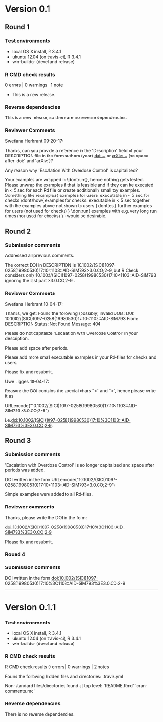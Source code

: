 # Version 0.1

## Round 1

### Test environments
* local OS X install, R 3.4.1
* ubuntu 12.04 (on travis-ci), R 3.4.1
* win-builder (devel and release)

### R CMD check results

0 errors | 0 warnings | 1 note

* This is a new release.

### Reverse dependencies

This is a new release, so there are no reverse dependencies.

### Reviewer Comments

Swetlana Herbrant 09-20-17:

Thanks, can you provide a reference in the 'Description' field of your DESCRIPTION file in the form authors (year) <doi:...> or <arXiv:...> (no space after 'doi:' and 'arXiv:')?

Any reason why 'Escalation With Overdose Control' is capitalized?

Your examples are wrapped in \dontrun{}, hence nothing gets tested. 
Please unwrap the examples if that is feasible and if they can be executed in < 5 sec for each Rd file or create additionally small toy examples. Something like \examples{
        examples for users:
        executable in < 5 sec
        for checks
        \dontshow{
               examples for checks:
               executable in < 5 sec together with the examples above
               not shown to users
        }
        donttest{
               further examples for users (not used for checks)
        }
        \dontrun{
               examples with e.g. very long run times
               (not used for checks)
        }
}
would be desirable.


## Round 2

### Submission comments

Addressed all previous comments.

The correct DOI in DESCRIPTION is 10.1002/(SICI)1097-0258(19980530)17:10<1103::AID-SIM793>3.0.CO;2-9, but R Check considers only 10.1002/(SICI)1097-0258(19980530)17:10<1103::AID-SIM793 ignoring the
last part >3.0.CO;2-9 .

### Reviewer Comments

Swetlana Herbrant 10-04-17:

Thanks, we get:
Found the following (possibly) invalid DOIs:
   DOI: 10.1002/(SICI)1097-0258(19980530)17:10<1103::AID-SIM793
     From: DESCRIPTION
     Status: Not Found
     Message: 404

Please do not capitalize 'Escalation with Overdose Control' in your description.

Please add space after periods.

Please add more small executable examples in your Rd-files for checks and users.


Please fix and resubmit.

Uwe Ligges 10-04-17:

Reason: the DOI contains the special chars "<" and ">", hence please write it as


URLencode("10.1002/(SICI)1097-0258(19980530)17:10<1103::AID-SIM793>3.0.CO;2-9")

i.e.<doi:10.1002/(SICI)1097-0258(19980530)17:10%3C1103::AID-SIM793%3E3.0.CO;2-9>.

## Round 3

### Submission comments

'Escalation with Overdose Control' is no longer capitalized and space after 
periods was added.

DOI written in the form  URLencode("10.1002/(SICI)1097-0258(19980530)17:10<1103::AID-SIM793>3.0.CO;2-9")

Simple examples were added to all Rd-files.

### Reviewer comments

Thanks, please write the DOI in the form:

<doi:10.1002/(SICI)1097-0258(19980530)17:10%3C1103::AID-SIM793%3E3.0.CO;2-9>

Please fix and resubmit.

### Round 4

### Submission comments

DOI written in the form 
<doi:10.1002/(SICI)1097-0258(19980530)17:10%3C1103::AID-SIM793%3E3.0.CO;2-9>

---

# Version 0.1.1

### Test environments
* local OS X install, R 3.4.1
* ubuntu 12.04 (on travis-ci), R 3.4.1
* win-builder (devel and release)

### R CMD check results

R CMD check results
0 errors | 0 warnings | 2 notes

Found the following hidden files and directories:
  .travis.yml

Non-standard files/directories found at top level:
  'README.Rmd' 'cran-comments.md'

### Reverse dependencies

There is no reverse dependencies.
